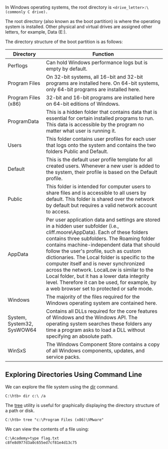 In Windows operating systems, the root directory is `<drive_letter>:\ (commonly C drive). `

The root directory (also known as the boot partition) is where the operating system is installed. Other physical and virtual drives are assigned other letters, for example, Data (E:). 

The directory structure of the boot partition is as follows:

|Directory|Function|
|---|---|
|Perflogs|Can hold Windows performance logs but is empty by default.|
|Program Files|On 32-bit systems, all 16-bit and 32-bit programs are installed here. On 64-bit systems, only 64-bit programs are installed here.|
|Program Files (x86)|32-bit and 16-bit programs are installed here on 64-bit editions of Windows.|
|ProgramData|This is a hidden folder that contains data that is essential for certain installed programs to run. This data is accessible by the program no matter what user is running it.|
|Users|This folder contains user profiles for each user that logs onto the system and contains the two folders Public and Default.|
|Default|This is the default user profile template for all created users. Whenever a new user is added to the system, their profile is based on the Default profile.|
|Public|This folder is intended for computer users to share files and is accessible to all users by default. This folder is shared over the network by default but requires a valid network account to access.|
|AppData|Per user application data and settings are stored in a hidden user subfolder (i.e., cliff.moore\AppData). Each of these folders contains three subfolders. The Roaming folder contains machine-independent data that should follow the user's profile, such as custom dictionaries. The Local folder is specific to the computer itself and is never synchronized across the network. LocalLow is similar to the Local folder, but it has a lower data integrity level. Therefore it can be used, for example, by a web browser set to protected or safe mode.|
|Windows|The majority of the files required for the Windows operating system are contained here.|
|System, System32, SysWOW64|Contains all DLLs required for the core features of Windows and the Windows API. The operating system searches these folders any time a program asks to load a DLL without specifying an absolute path.|
|WinSxS|The Windows Component Store contains a copy of all Windows components, updates, and service packs.|

## Exploring Directories Using Command Line

We can explore the file system using the [dir](https://docs.microsoft.com/en-us/windows-server/administration/windows-commands/dir) command.

```cmd-session
C:\htb> dir c:\ /a
```



The [tree](https://docs.microsoft.com/en-us/windows-server/administration/windows-commands/tree) utility is useful for graphically displaying the directory structure of a path or disk.

```cmd-session
C:\htb> tree "c:\Program Files (x86)\VMware"
```

We can view the contents of a file using:

```
C:\Academy>type flag.txt
c8fe8d977d3a0c655ed7cf81e4d13c75
```

 